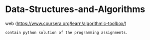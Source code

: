 # Data-Structures-and-Algorithms　


web (https://www.coursera.org/learn/algorithmic-toolbox/)
```
contain python solution of the programming assignments.
```
